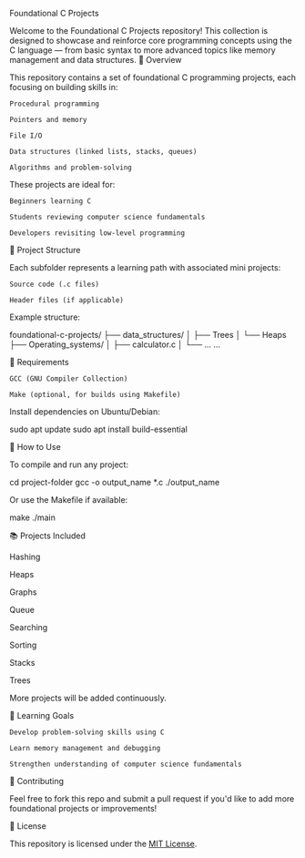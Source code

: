 Foundational C Projects

Welcome to the Foundational C Projects repository! This collection is designed to showcase and reinforce core programming concepts using the C language — from basic syntax to more advanced topics like memory management and data structures.
🚀 Overview

This repository contains a set of foundational C programming projects, each focusing on building skills in:

    Procedural programming

    Pointers and memory

    File I/O

    Data structures (linked lists, stacks, queues)

    Algorithms and problem-solving

These projects are ideal for:

    Beginners learning C

    Students reviewing computer science fundamentals

    Developers revisiting low-level programming

📁 Project Structure

Each subfolder represents a learning path with associated mini projects:

    Source code (.c files)

    Header files (if applicable)

Example structure:

foundational-c-projects/
├── data_structures/
│   ├── Trees
│   └── Heaps
├── Operating_systems/
│   ├── calculator.c
│   └── ...
...

🧰 Requirements

    GCC (GNU Compiler Collection)

    Make (optional, for builds using Makefile)

Install dependencies on Ubuntu/Debian:

sudo apt update
sudo apt install build-essential

🔧 How to Use

To compile and run any project:

cd project-folder
gcc -o output_name *.c
./output_name

Or use the Makefile if available:

make
./main

📚 Projects Included

Hashing

Heaps

Graphs

Queue

Searching

Sorting

Stacks

Trees

More projects will be added continuously.

🧠 Learning Goals

    Develop problem-solving skills using C

    Learn memory management and debugging

    Strengthen understanding of computer science fundamentals

🤝 Contributing

Feel free to fork this repo and submit a pull request if you'd like to add more foundational projects or improvements!

📄 License

This repository is licensed under the [MIT License](LICENSE).
